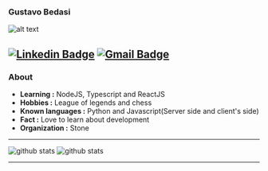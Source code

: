 ### Gustavo Bedasi 
  
  ![alt text](https://github.com/GusBedasi/assets/blob/main/banner-rocket-seat.jpeg?raw=true)
  
  [![Linkedin Badge](https://img.shields.io/badge/-Gustavo_Bedasi-blue?style=flat-square&logo=Linkedin&logoColor=white&link=https://https://www.linkedin.com/in/gustavobedasi//)](https://www.linkedin.com/in/gustavobedasi/) [![Gmail Badge](https://img.shields.io/badge/-ggustavobedasi@gmail.com-c14438?style=flat-square&logo=Gmail&logoColor=white&link=mailto:ggustavobedasi@gmail.com)](mailto:ggustavobedasi@gmail.com)
---------------------------------------------------------------------------------------------------------------------------------------------------------------------------------
### About

-  **Learning :** NodeJS, Typescript and ReactJS
-  **Hobbies :** League of legends and chess
-  **Known languages :** Python and Javascript(Server side and client's side)
-  **Fact :** Love to learn about development 
-  **Organization :** Stone

---------------------------------------------------------------------------------------------------------------------------------------------------------------------------------

![github stats](https://github-readme-stats.vercel.app/api?username=GusBedasi&show_icons=true)
![github stats](https://github-readme-stats.vercel.app/api/top-langs/?username=GusBedasi&layout=compact)

---------------------------------------------------------------------------------------------------------------------------------------------------------------------------------
